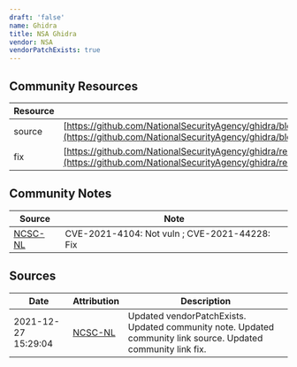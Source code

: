 ```yaml
---
draft: 'false'
name: Ghidra
title: NSA Ghidra
vendor: NSA
vendorPatchExists: true
---
```



## Community Resources
| Resource | Link |
| --- | --- |
| source | [https://github.com/NationalSecurityAgency/ghidra/blob/2c73c72f0ba2720c6627be4005a721a5ebd64b46/README.md#warning](https://github.com/NationalSecurityAgency/ghidra/blob/2c73c72f0ba2720c6627be4005a721a5ebd64b46/README.md#warning) |
| fix | [https://github.com/NationalSecurityAgency/ghidra/releases/tag/Ghidra_10.1_build](https://github.com/NationalSecurityAgency/ghidra/releases/tag/Ghidra_10.1_build) |

## Community Notes
| Source | Note |
| --- | --- |
| [NCSC-NL](https://github.com/NCSC-NL/log4shell/blob/main/software/README.md) | CVE-2021-4104: Not vuln ; CVE-2021-44228: Fix </ul> |

## Sources
| Date | Attribution | Description |
| --- | --- | --- |
| 2021-12-27 15:29:04 | [NCSC-NL](https://github.com/NCSC-NL/log4shell/blob/main/software/README.md) | Updated vendorPatchExists. Updated community note. Updated community link source. Updated community link fix.  |
